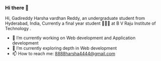 ### Hi there 👋

Hi, Gadireddy Harsha vardhan Reddy, an undergraduate student from Hyderabad, India, Currently a final year student 🙍🏽‍♂️ at B V Raju Institute of Technology .

- 🔭 I’m currently working on Web development and Application development
- 🌱 I’m currently exploring depth in Web development
- 📫 How to reach me: 8888harsha4444@gmail.com
